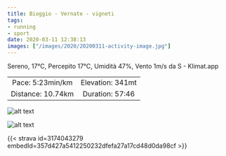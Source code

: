 ```yaml
---
title: Bioggio - Vernate - vigneti
tags:
- running
- sport
date: 2020-03-11 12:38:13
images: ["/images/2020/20200311-activity-image.jpg"]
---
```


Sereno, 17°C, Percepito 17°C, Umidità 47%, Vento 1m/s da S - Klimat.app

| | |
| :-: | :-: |
| Pace: 5:23min/km | Elevation: 341mt |
| Distance: 10.74km | Duration: 57:46 |

![alt text](/images/2020/20200311-activity-image.jpg "Image")


![alt text](/images/2020/20200311-activity-map.png "map")


{{< strava id=3174043279 embedId=357d427a5412250232dfefa27a17cd48d0da98cf >}}
